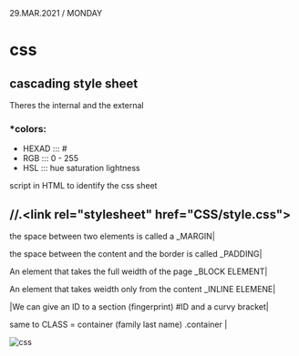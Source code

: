 29.MAR.2021 / MONDAY

# css #
## cascading style sheet ##

Theres the internal and the external

### *colors: ###
* HEXAD ::: #
* RGB ::: 0 - 255
* HSL ::: hue saturation lightness

script in HTML to identify the css sheet
## //.<**link rel="stylesheet" href="CSS/style.css**"> ##

<p> the space between two elements is called a _MARGIN|
  <P> the space between the content and the border is called  _PADDING|
    <p> An element that takes the full weidth of the page _BLOCK ELEMENT|
    <p> An element that takes weidth only from the content _INLINE ELEMENE|
        
|We can give an ID to a section (fingerprint) #ID and a curvy bracket|

 same to CLASS = container (family last name) .container |
  
  
  
   ![css](https://i.imgur.com/y5CKJs2.jpg)
      
        
    
